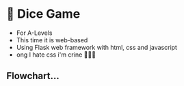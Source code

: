 # 🎲 Dice Game

- For A-Levels
- This time it is web-based
- Using Flask web framework with html, css and javascript
- ong I hate css i'm crine 🎋🎋🎋

## Flowchart...

